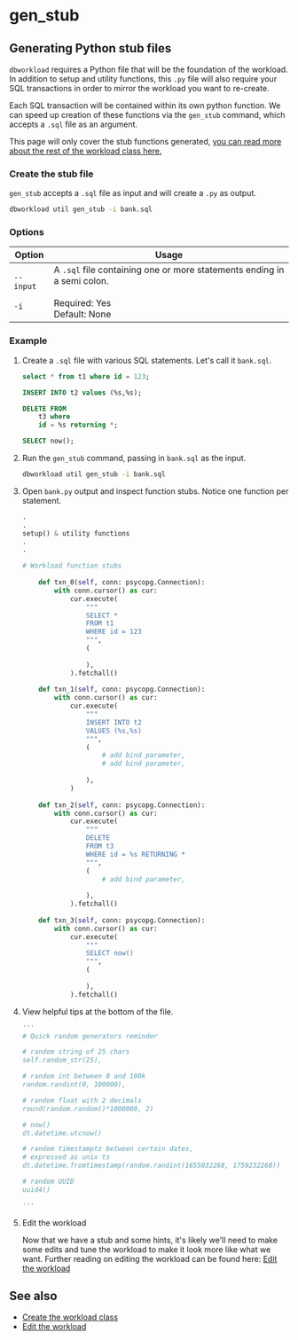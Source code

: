 # gen_stub

## Generating Python stub files

`dbworkload` requires a Python file that will be the foundation of the workload. In addition to setup and utility functions, this `.py` file will also require your SQL transactions in order to mirror the workload you want to re-create.

Each SQL transaction will be contained within its own python function. We can speed up creation of these functions via the `gen_stub` command, which accepts a `.sql` file as an argument.  

This page will only cover the stub functions generated, [you can read more about the rest of the workload class here.](../getting_started/3.md)

### Create the stub file

`gen_stub` accepts a `.sql` file as input and will create a `.py` as output.

```bash
dbworkload util gen_stub -i bank.sql
```

### Options

|Option | Usage  |
| ------ | ------ |
| `--input`<br><br>`-i` | A `.sql` file containing one or more statements ending in a semi colon. <br><br>Required: Yes <br> Default: None |

### Example

1. Create a `.sql` file with various SQL statements. Let's call it `bank.sql`.

    ```sql
    select * from t1 where id = 123;

    INSERT INTO t2 values (%s,%s);

    DELETE FROM 
        t3 where 
        id = %s returning *;

    SELECT now();
    ```

2. Run the `gen_stub` command, passing in `bank.sql` as the input.

    ```bash
    dbworkload util gen_stub -i bank.sql
    ```

3. Open `bank.py` output and inspect function stubs. Notice one function per statement.

    ```python
    .
    .
    setup() & utility functions
    .
    .

    # Workload function stubs
        
        def txn_0(self, conn: psycopg.Connection):
            with conn.cursor() as cur:
                cur.execute(
                    """
                    SELECT *
                    FROM t1
                    WHERE id = 123
                    """,
                    (
                        
                    ), 
                ).fetchall()
        
        def txn_1(self, conn: psycopg.Connection):
            with conn.cursor() as cur:
                cur.execute(
                    """
                    INSERT INTO t2
                    VALUES (%s,%s)
                    """,
                    (
                        # add bind parameter, 
                        # add bind parameter, 
                        
                    ), 
                )
        
        def txn_2(self, conn: psycopg.Connection):
            with conn.cursor() as cur:
                cur.execute(
                    """
                    DELETE
                    FROM t3
                    WHERE id = %s RETURNING *
                    """,
                    (
                        # add bind parameter, 
                        
                    ), 
                ).fetchall()
        
        def txn_3(self, conn: psycopg.Connection):
            with conn.cursor() as cur:
                cur.execute(
                    """
                    SELECT now()
                    """,
                    (
                        
                    ), 
                ).fetchall()
    ```

4. View helpful tips at the bottom of the file.

    ```python
    '''
    # Quick random generators reminder

    # random string of 25 chars
    self.random_str(25),

    # random int between 0 and 100k
    random.randint(0, 100000),

    # random float with 2 decimals 
    round(random.random()*1000000, 2)

    # now()
    dt.datetime.utcnow()

    # random timestamptz between certain dates,
    # expressed as unix ts
    dt.datetime.fromtimestamp(random.randint(1655032268, 1759232268))

    # random UUID
    uuid4()

    '''
    ```

5. Edit the workload

    Now that we have a stub and some hints, it's likely we'll need to make some edits and tune the workload to make it look more like what we want. Further reading on editing the workload can be found here: [Edit the workload](../getting_started/4.md)

## See also

- [Create the workload class](../getting_started/3.md)
- [Edit the workload](../getting_started/4.md)
